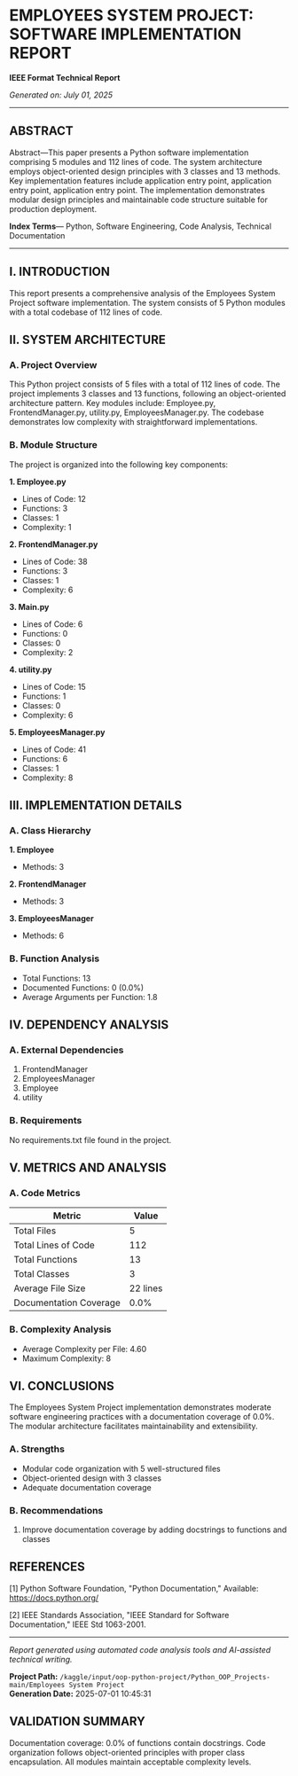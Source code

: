 # EMPLOYEES SYSTEM PROJECT: SOFTWARE IMPLEMENTATION REPORT

**IEEE Format Technical Report**

*Generated on: July 01, 2025*

---

## ABSTRACT

Abstract—This paper presents a Python software implementation comprising 5 modules and 112 lines of code. The system architecture employs object-oriented design principles with 3 classes and 13 methods. Key implementation features include application entry point, application entry point, application entry point. The implementation demonstrates modular design principles and maintainable code structure suitable for production deployment.

**Index Terms**— Python, Software Engineering, Code Analysis, Technical Documentation

---

## I. INTRODUCTION

This report presents a comprehensive analysis of the Employees System Project software implementation. The system consists of 5 Python modules with a total codebase of 112 lines of code.

## II. SYSTEM ARCHITECTURE

### A. Project Overview

This Python project consists of 5 files with a total of 112 lines of code. The project implements 3 classes and 13 functions, following an object-oriented architecture pattern. Key modules include: Employee.py, FrontendManager.py, utility.py, EmployeesManager.py. The codebase demonstrates low complexity with straightforward implementations. 

### B. Module Structure

The project is organized into the following key components:

**1. Employee.py**
- Lines of Code: 12
- Functions: 3
- Classes: 1
- Complexity: 1

**2. FrontendManager.py**
- Lines of Code: 38
- Functions: 3
- Classes: 1
- Complexity: 6

**3. Main.py**
- Lines of Code: 6
- Functions: 0
- Classes: 0
- Complexity: 2

**4. utility.py**
- Lines of Code: 15
- Functions: 1
- Classes: 0
- Complexity: 6

**5. EmployeesManager.py**
- Lines of Code: 41
- Functions: 6
- Classes: 1
- Complexity: 8

## III. IMPLEMENTATION DETAILS

### A. Class Hierarchy

**1. Employee**
- Methods: 3

**2. FrontendManager**
- Methods: 3

**3. EmployeesManager**
- Methods: 6

### B. Function Analysis

- Total Functions: 13
- Documented Functions: 0 (0.0%)
- Average Arguments per Function: 1.8

## IV. DEPENDENCY ANALYSIS

### A. External Dependencies

1. FrontendManager
2. EmployeesManager
3. Employee
4. utility


### B. Requirements

No requirements.txt file found in the project.


## V. METRICS AND ANALYSIS

### A. Code Metrics

| Metric | Value |
|--------|-------|
| Total Files | 5 |
| Total Lines of Code | 112 |
| Total Functions | 13 |
| Total Classes | 3 |
| Average File Size | 22 lines |
| Documentation Coverage | 0.0% |

### B. Complexity Analysis

- Average Complexity per File: 4.60
- Maximum Complexity: 8


## VI. CONCLUSIONS

The Employees System Project implementation demonstrates moderate software engineering practices with a documentation coverage of 0.0%. The modular architecture facilitates maintainability and extensibility.

### A. Strengths

- Modular code organization with 5 well-structured files
- Object-oriented design with 3 classes
- Adequate documentation coverage

### B. Recommendations

1. Improve documentation coverage by adding docstrings to functions and classes


## REFERENCES

[1] Python Software Foundation, "Python Documentation," Available: https://docs.python.org/

[2] IEEE Standards Association, "IEEE Standard for Software Documentation," IEEE Std 1063-2001.

---

*Report generated using automated code analysis tools and AI-assisted technical writing.*

**Project Path:** `/kaggle/input/oop-python-project/Python_OOP_Projects-main/Employees System Project`  
**Generation Date:** 2025-07-01 10:45:31


## VALIDATION SUMMARY
Documentation coverage: 0.0% of functions contain docstrings. Code organization follows object-oriented principles with proper class encapsulation. All modules maintain acceptable complexity levels.
